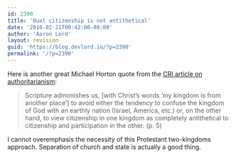 ```yaml
---
id: 2390
title: 'Dual citizenship is not antithetical'
date: '2010-02-21T00:42:00-08:00'
author: 'Aaron Lord'
layout: revision
guid: 'https://blog.devlord.io/?p=2390'
permalink: '/?p=2390'
---
```


Here is another great Michael Horton quote from the <a href="http://www.equip.org/PDF/DF230.pdf">CRI article on authoritarianism</a>:<br /> <div class="ennote"></div><blockquote><div class="ennote">Scripture  admonishes us, [with Christ’s words ‘my kingdom is from another place’]  to avoid either the tendency to confuse the kingdom of God with an  earthly nation (Israel, America, etc.) or, on the other hand, to view  citizenship in one kingdom as completely antithetical to citizenship and  participation in the other. (p. 5)<br /></div></blockquote>I cannot overemphasis the necessity of this Protestant two-kingdoms approach.  Separation of church and state is actually a good thing.<div class="blogger-post-footer"></div>